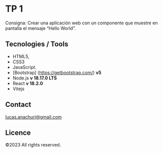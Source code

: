 # TP 1

Consigna: Crear una aplicación web con un componente que muestre en pantalla el mensaje “Hello World”.

## Tecnologies / Tools

- HTML5,
- CSS3
- JavaScript.
- [Bootstrap] (https://getbootstrap.com/) **v5**
- Node.js **v 18.17.0 LTS**
- React **v 18.2.0**
- Vitejs

## Contact

lucas.anachuri@gmail.com

## Licence

©️2023 <Lucas Anachuri> All rights reserved.
